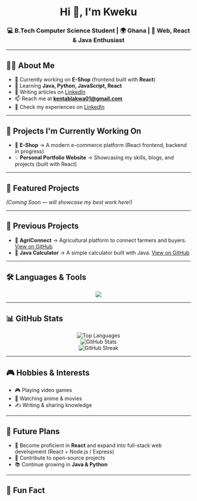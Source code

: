 <!-- Typing SVG Header 
[![Typing SVG](https://readme-typing-svg.herokuapp.com?font=Fira+Code&pause=1000&color=FF5733&center=true&vCenter=true&width=600&lines=Hi+%F0%9F%91%8B%2C+I'm+Kweku;Computer+Science+Student;Web+%26+Java+Developer;Always+Learning+New+Things)](https://git.io/typing-svg)-->

<h1 align="center">Hi 👋, I'm Kweku</h1>

<h3 align="center">💻 B.Tech Computer Science Student | 🌍 Ghana | 🚀 Web, React & Java Enthusiast</h3>

---

## 👨‍💻 About Me  
- 🔭 Currently working on **E-Shop** (frontend built with **React**)  
- 🌱 Learning **Java, Python, JavaScript, React**  
- 📝 Writing articles on [LinkedIn](https://www.linkedin.com/in/karkyun)  
- 📫 Reach me at **kentablakwa01@gmail.com**  
- 📄 Check my experiences on [LinkedIn](https://www.linkedin.com/in/karkyun)  

---

## 🚀 Projects I'm Currently Working On  
- 🛒 **E-Shop** → A modern e-commerce platform (React frontend, backend in progress)  
- 💡 **Personal Portfolio Website** → Showcasing my skills, blogs, and projects (built with React)

---

## 🌟 Featured Projects  
*(Coming Soon — will showcase my best work here!)*

---

## 📂 Previous Projects  
- 🌱 **AgriConnect** → Agricultural platform to connect farmers and buyers. [View on GitHub](https://github.com/KarkYun/Agri_Connect)  
- 🧮 **Java Calculator** → A simple calculator built with Java. [View on GitHub](https://github.com/KarkYun/Calculator)  

---

<!--## 🔄 Auto-updating Projects (Latest Repos)  
<!-- This section will auto-update using GitHub Actions 
### 🔥 Latest Projects  
<!--START_SECTION:projects-->
<!-- Projects will be automatically inserted here -->
<!--END_SECTION:projects-->


## 🛠️ Languages & Tools  
<p align="center">
  <img src="https://skillicons.dev/icons?i=java,python,cpp,php,js,react,html,css,sass,mysql,ai,ps" />
</p>  

---

## 📊 GitHub Stats  
<p align="center">
  <img src="https://github-readme-stats.vercel.app/api/top-langs?username=karkyun&show_icons=true&layout=compact&theme=transparent" alt="Top Languages" />
  <br/>
  <img src="https://github-readme-stats.vercel.app/api?username=karkyun&show_icons=true&theme=transparent" alt="GitHub Stats" />
  <br/>
  <img src="https://github-readme-streak-stats.herokuapp.com?user=karkyun&theme=transparent" alt="GitHub Streak" />
</p>  


---

## 🎮 Hobbies & Interests  
- 🎮 Playing video games  
- 🍿 Watching anime & movies  
- ✍️ Writing & sharing knowledge  

---

## 🎯 Future Plans  
- 🚀 Become proficient in **React** and expand into full-stack web development (React + Node.js / Express)  
- 🤝 Contribute to open-source projects  
- 📚 Continue growing in **Java & Python**  

---

## 🎉 Fun Fact  
<p align="center">
  <img src="https://img.shields.io/badge/Fun%20Fact-Coffee%20was%20discovered%20b

